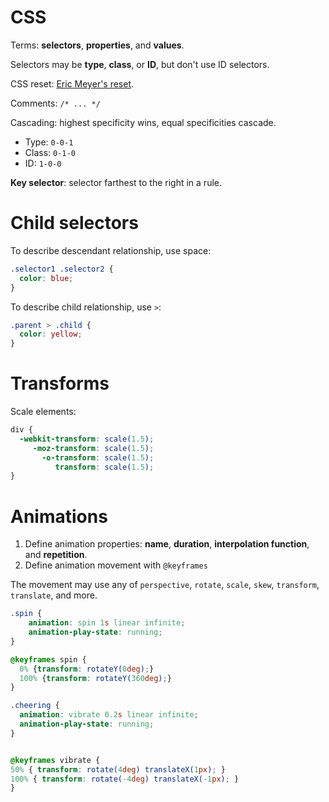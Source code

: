 # CSS
Terms: **selectors**, **properties**, and **values**.

Selectors may be **type**, **class**, or **ID**, but don't use ID selectors.

CSS reset: [Eric Meyer's reset](http://meyerweb.com/eric/tools/css/reset/).

Comments: `/* ... */`

Cascading: highest specificity wins, equal specificities cascade.
* Type: `0-0-1`
* Class: `0-1-0`
* ID: `1-0-0`

**Key selector**: selector farthest to the right in a rule.

# Child selectors

To describe descendant relationship, use space:

```css
.selector1 .selector2 {
  color: blue;
}
```

To describe child relationship, use `>`:

```css
.parent > .child {
  color: yellow;
}
```

# Transforms

Scale elements:

```css
div {
  -webkit-transform: scale(1.5);
     -moz-transform: scale(1.5);
       -o-transform: scale(1.5);
          transform: scale(1.5);
}
```

# Animations
1. Define animation properties: **name**, **duration**, **interpolation function**, and **repetition**.
2. Define animation movement with `@keyframes`

The movement may use any of `perspective`, `rotate`, `scale`, `skew`, `transform`, `translate`, and more.

```css
.spin {
    animation: spin 1s linear infinite;
    animation-play-state: running;
}

@keyframes spin {
  0% {transform: rotateY(0deg);}
  100% {transform: rotateY(360deg);}
}

.cheering {
  animation: vibrate 0.2s linear infinite;
  animation-play-state: running;
}


@keyframes vibrate {
50% { transform: rotate(4deg) translateX(1px); }
100% { transform: rotate(-4deg) translateX(-1px); }
}
```
